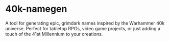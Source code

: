# 40k-namegen
A tool for generating epic, grimdark names inspired by the Warhammer 40k universe. Perfect for tabletop RPGs, video game projects, or just adding a touch of the 41st Millennium to your creations.
